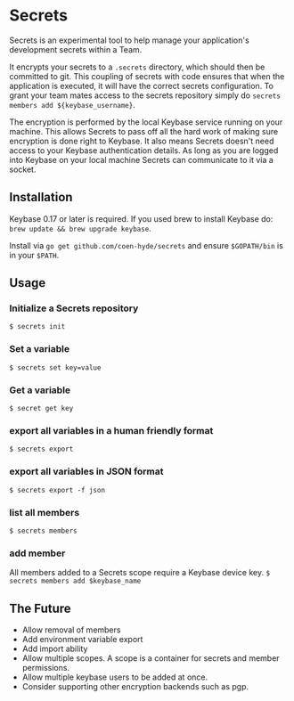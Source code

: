 Secrets
=======

Secrets is an experimental tool to help manage your application's development secrets within a Team.

It encrypts your secrets to a `.secrets` directory, which should then be committed to git. This coupling of secrets with code ensures that when the application is executed, it will have the correct secrets configuration. To grant your team mates access to the secrets repository simply do `secrets members add ${keybase_username}`.

The encryption is performed by the local Keybase service running on your machine. This allows Secrets to pass off all the hard work of making sure encryption is done right to Keybase. It also means Secrets doesn't need access to your Keybase authentication details. As long as you are logged into Keybase on your local machine Secrets can communicate to it via a socket.

Installation
------------

Keybase 0.17 or later is required. If you used brew to install Keybase do:
`brew update && brew upgrade keybase`.

Install via `go get github.com/coen-hyde/secrets` and ensure `$GOPATH/bin` is in your `$PATH`.

Usage
-----

### Initialize a Secrets repository
`$ secrets init`

### Set a variable
`$ secrets set key=value`

### Get a variable
`$ secret get key`

### export all variables in a human friendly format
`$ secrets export`

### export all variables in JSON format
`$ secrets export -f json`

### list all members
`$ secrets members`

### add member
All members added to a Secrets scope require a Keybase device key.
`$ secrets members add $keybase_name`

The Future
----------

- Allow removal of members
- Add environment variable export
- Add import ability
- Allow multiple scopes. A scope is a container for secrets and member permissions.
- Allow multiple keybase users to be added at once.
- Consider supporting other encryption backends such as pgp.
